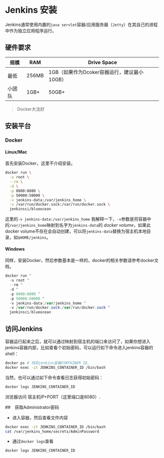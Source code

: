 



#  Jenkins 安装

Jenkins通常使用内置的`java servlet`容器/应用服务器（`Jetty`）在其自己的进程中作为独立应用程序运行。

##  硬件要求

| 规模   | RAM   | Drive Space                                 |
| ------ | ----- | ------------------------------------------- |
| 最低   | 256MB | 1GB（如果作为Dcoker容器运行，建议最小10GB） |
| 小团队 | 1GB+  | 50GB+                                       |



> Docker大法好

## 安装平台

### Docker

#### Linux/Mac

首先安装Docker，这里不介绍安装。

```bash
docker run \
  -u root \
  --rm \
  -d \
  -p 8080:8080 \
  -p 50000:50000 \
  -v jenkins-data:/var/jenkins_home \
  -v /var/run/docker.sock:/var/run/docker.sock \
  jenkinsci/blueocean
```

这里的`-v jenkins-data:/var/jenkins_home` 我解释一下，`-v`参数是将容器中的`/var/jenkins_home`映射到名字为`jenkins-data`的 *docker volume*，如果此docker volume不存在会自动创建，可以将`jenkins-data`替换为宿主机本地目录，如`$HOME/jenkins`。

#### Windows

同样，安装Docker，然后参数基本是一样的，docker的相关参数请参考docker文档，

```powershell
docker run ^
  -u root ^
  --rm ^
  -d ^
  -p 8080:8080 ^
  -p 50000:50000 ^
  -v jenkins-data:/var/jenkins_home ^
  -v /var/run/docker.sock:/var/run/docker.sock ^
  jenkinsci/blueocean
```

## 访问Jenkins

容器运行起来之后，就可以通过映射到宿主机的端口来访问了，如果你想进入jenkins容器内部，比如查看个初始密码，可以运行如下命令进入jenkins容器的shell：

```bash
docker ps # 找到jenkins容器CONTAINER ID,
docker exec -it JENKINS_CONTAINER_ID /bin/bash 
```

当然，也可以通过如下命令查看日志获得初始密码：

```bash
docker logs JENKINS_CONTAINER_ID
```

浏览器访问 宿主机IP+PORT（这里端口是8080）.



##　获取Administrator密码

- 进入容器，然后查看文件内容

```bash
docker exec -it JENKINS_CONTAINER_ID /bin/bash 
cat /var/jenkins_home/secrets/AdminPassword
```

- 通过`docker logs`查看

```bash
docker logs JENKINS_CONTAINER_ID
```

